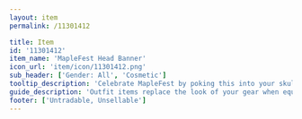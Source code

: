 ```yaml
---
layout: item
permalink: /11301412

title: Item
id: '11301412'
item_name: 'MapleFest Head Banner'
icon_url: 'item/icon/11301412.png'
sub_header: ['Gender: All', 'Cosmetic']
tooltip_description: 'Celebrate MapleFest by poking this into your skull!'
guide_description: 'Outfit items replace the look of your gear when equipped.'
footer: ['Untradable, Unsellable']
---
```

